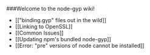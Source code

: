 ###Welcome to the node-gyp wiki!

 * [["binding.gyp" files out in the wild]]
 * [[Linking to OpenSSL]]
 * [[Common Issues]]
 * [[Updating npm's bundled node-gyp]]
 * [[Error: "pre" versions of node cannot be installed]]
